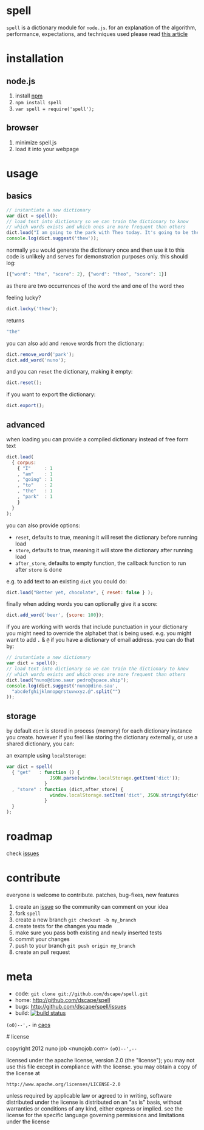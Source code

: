 # spell

`spell` is a dictionary module for `node.js`. for an explanation of the algorithm, performance, expectations, and techniques used please read [this article][norvig]

# installation

## node.js

1. install [npm]
2. `npm install spell`
3. `var spell = require('spell');`

## browser

1. minimize spell.js
2. load it into your webpage

# usage

## basics

``` js
// instantiate a new dictionary
var dict = spell();
// load text into dictionary so we can train the dictionary to know
// which words exists and which ones are more frequent than others
dict.load("I am going to the park with Theo today. It's going to be the bomb");
console.log(dict.suggest('thew'));
```

normally you would generate the dictionary once and then use it to this code is unlikely  and serves for demonstration purposes only. this should log:

``` js
[{"word": "the", "score": 2}, {"word": "theo", "score": 1}]
```

as there are two occurrences of the word `the` and one of the word `theo`

feeling lucky?

``` js
dict.lucky('thew');
```

returns

``` js
"the"
```

you can also `add` and `remove` words from the dictionary:

``` js
dict.remove_word('park');
dict.add_word('nuno');
```

and you can `reset` the dictionary, making it empty:

``` js
dict.reset();
```

if you want to export the dictionary:

``` js
dict.export();
```

## advanced

when loading you can provide a compiled dictionary instead of free form text

``` js
dict.load(
  { corpus: 
    { "I"     : 1
    , "am"    : 1
    , "going" : 1
    , "to"    : 2
    , "the"   : 1
    , "park"  : 1
    }
  }
);
```

you can also provide options:

* `reset`, defaults to true, meaning it will reset the dictionary before running load
* `store`, defaults to true, meaning it will store the dictionary after running load
* `after_store`, defaults to empty function, the callback function to run after `store` is done

e.g. to add text to an existing `dict` you could do:

``` js
dict.load("Better yet, chocolate", { reset: false } );
```

finally when adding words you can optionally give it a score:

``` js
dict.add_word('beer', {score: 100});
```

if you are working with words that include punctuation in your dictionary you might need to override the alphabet that is being used. e.g. you might want to add `.` & `@` if you have a dictionary of email address. you can do that by:

``` js
// instantiate a new dictionary
var dict = spell();
// load text into dictionary so we can train the dictionary to know
// which words exists and which ones are more frequent than others
dict.load("nuno@dino.saur pedro@space.ship");
console.log(dict.suggest('nuno@dino.sau',
  "abcdefghijklmnopqrstuvwxyz.@".split("")
));
```

## storage

by default `dict` is stored in process (memory) for each dictionary instance you create. however if you feel like storing the dictionary externally, or use a shared dictionary, you can:

an example using `localStorage`:

``` js
var dict = spell(
  { "get"   : function () { 
                JSON.parse(window.localStorage.getItem('dict')); 
              }
  , "store" : function (dict,after_store) { 
                window.localStorage.setItem('dict', JSON.stringify(dict));
              }
  }
);
```

# roadmap

check [issues]

# contribute

everyone is welcome to contribute. patches, bug-fixes, new features

1. create an [issue][issues] so the community can comment on your idea
2. fork `spell`
3. create a new branch `git checkout -b my_branch`
4. create tests for the changes you made
5. make sure you pass both existing and newly inserted tests
6. commit your changes
7. push to your branch `git push origin my_branch`
8. create an pull request

# meta

* code: `git clone git://github.com/dscape/spell.git`
* home: <http://github.com/dscape/spell>
* bugs: <http://github.com/dscape/spell/issues>
* build: [![build status](https://secure.travis-ci.org/dscape/spell.png)](http://travis-ci.org/dscape/spell)

`(oO)--',-` in [caos]

<a name="license"/>
# license

copyright 2012 nuno job <nunojob.com> `(oO)--',--`

licensed under the apache license, version 2.0 (the "license");
you may not use this file except in compliance with the license.
you may obtain a copy of the license at

    http://www.apache.org/licenses/LICENSE-2.0

unless required by applicable law or agreed to in writing, software
distributed under the license is distributed on an "as is" basis,
without warranties or conditions of any kind, either express or implied.
see the license for the specific language governing permissions and
limitations under the license

[npm]: http://npmjs.org
[issues]: http://github.com/dscape/spell/issues
[caos]: http://caos.di.uminho.pt/
[norvig]: http://norvig.com/spell-correct.html